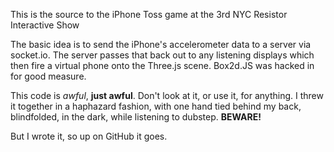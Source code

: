 This is the source to the iPhone Toss game at the 3rd NYC Resistor Interactive Show

The basic idea is to send the iPhone\'s accelerometer data to a server via socket.io.
The server passes that back out to any listening displays which then fire a virtual
phone onto the Three.js scene.  Box2d.JS was hacked in for good measure.

This code is *awful*, **just awful**.  Don\'t look at it, or use it, for anything.  I threw
it together in a haphazard fashion, with one hand tied behind my back, blindfolded,
in the dark, while listening to dubstep.  **BEWARE!**

But I wrote it, so up on GitHub it goes.

